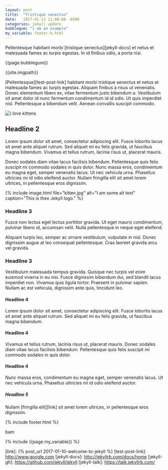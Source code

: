 ```yaml
---
layout: post
title:  "Tristique senectus"
date:   2017-01-13 11:00:00 -0500
categories: jekyll update
bubblegum: "i am an example"
my_variable: footer-b.html
---
```


Pellentesque habitant morbi [tristique senectus][jekyll-docs] et netus et malesuada fames ac turpis egestas. In id finibus odio, a porta nisi.

<!--more-->

{{page.bubblegum}}

{{site.imgpath}}

[Pellentesque][test-post-link] habitant morbi tristique senectus et netus et malesuada fames ac turpis egestas. Aliquam finibus a risus ut venenatis. Donec elementum libero ex, vitae fermentum justo bibendum a. Vestibulum sit amet dolor id nunc fermentum condimentum id id odio. Ut quis imperdiet nisl. Pellentesque a bibendum velit. Aenean convallis suscipit commodo.

![i love kittens][kitten-pic]

## Headline 2

Lorem ipsum dolor sit amet, consectetur adipiscing elit. Fusce lobortis lacus sit amet ante aliquet rutrum. Sed aliquet mi eu felis gravida, ut faucibus magna bibendum. Vivamus et tellus rutrum, lacinia risus ut, placerat mauris.

Donec sodales diam vitae lacus facilisis bibendum. Pellentesque quis felis suscipit mi commodo sodales in quis dolor. Nunc massa eros, condimentum eu magna eget, semper venenatis lacus. Ut nec vehicula urna. Phasellus ultricies mi id odio eleifend auctor. Nullam fringilla elit sit amet lorem ultrices, in pellentesque eros dignissim.




{% include image.html file="kitten.jpg" alt="I am some alt text" caption="This is thex Jekyll logo." %}



### Headline 3

Fusce non lectus eget lectus porttitor gravida. Ut eget mauris condimentum, pulvinar libero id, accumsan velit. Nulla pellentesque in neque eget eleifend.

Aliquam turpis leo, semper ac ornare vestibulum, vulputate in nisl. Donec dignissim augue at leo consequat pellentesque. Cras laoreet gravida arcu vel gravida.

### Headline 3

Vestibulum malesuada tempus gravida. Quisque nec turpis vel enim euismod viverra in eu nisi. Fusce dignissim bibendum dui, sed blandit lacus imperdiet non. Vivamus quis ligula tortor. Praesent in pulvinar sapien. Nullam ac est vehicula, dignissim ante quis, tincidunt leo.

#### Headline 4

Lorem ipsum dolor sit amet, consectetur adipiscing elit. Fusce lobortis lacus sit amet ante aliquet rutrum. Sed aliquet mi eu felis gravida, ut faucibus magna bibendum.

#### Headline 4

Vivamus et tellus rutrum, lacinia risus ut, placerat mauris. Donec sodales diam vitae lacus facilisis bibendum. Pellentesque quis felis suscipit mi commodo sodales in quis dolor.

#### Headline 4

Nunc massa eros, condimentum eu magna eget, semper venenatis lacus. Ut nec vehicula urna. Phasellus ultricies mi id odio eleifend auctor.

##### Headline 5

Nullam [fringilla elit][link] sit amet lorem ultrices, in pellentesque eros dignissim.

{% include footer.html %}

bam

{% include {{page.my_variable}} %}


[link]: {% post_url 2017-01-10-welcome-to-jekyll %}
[test-post-link]: http://www.google.com
[jekyll-docs]: http://jekyllrb.com/docs/home
[jekyll-gh]:   https://github.com/jekyll/jekyll
[jekyll-talk]: https://talk.jekyllrb.com/


[kitten-pic]: {{site.imgpath}}kitten.jpg
